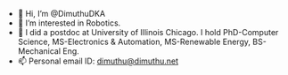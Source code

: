 - 👋 Hi, I’m @DimuthuDKA
- 👀 I’m interested in Robotics. 
- 💞️ I did a postdoc at University of Illinois Chicago. I hold PhD-Computer Science, MS-Electronics & Automation, MS-Renewable Energy, BS-Mechanical Eng. 
- 📫 Personal email ID: dimuthu@dimuthu.net

<!---
DimuthuDKA/DimuthuDKA is a ✨ special ✨ repository because its `README.md` (this file) appears on your GitHub profile.
You can click the Preview link to take a look at your changes.
--->
